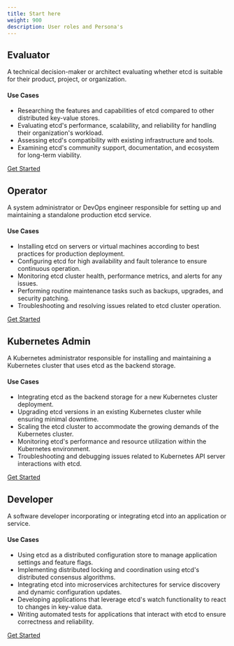 ```yaml
---
title: Start here
weight: 900
description: User roles and Persona's
---
```


## Evaluator 
A technical decision-maker or architect evaluating whether etcd is suitable for their product, project, or organization. 
#### Use Cases
-  Researching the features and capabilities of etcd compared to other distributed key-value stores.
- Evaluating etcd's performance, scalability, and reliability for handling their organization's workload.
- Assessing etcd's compatibility with existing infrastructure and tools.
- Examining etcd's community support, documentation, and ecosystem for long-term viability.

[Get Started](../tutorials)

## Operator
A system administrator or DevOps engineer responsible for setting up and maintaining a standalone production etcd service. 
#### Use Cases
- Installing etcd on servers or virtual machines according to best practices for production deployment.
- Configuring etcd for high availability and fault tolerance to ensure continuous operation.
- Monitoring etcd cluster health, performance metrics, and alerts for any issues.
- Performing routine maintenance tasks such as backups, upgrades, and security patching.
- Troubleshooting and resolving issues related to etcd cluster operation.

[Get Started](../tutorials)

## Kubernetes Admin 
A Kubernetes administrator responsible for installing and maintaining a Kubernetes cluster that uses etcd as the backend storage.
#### Use Cases
- Integrating etcd as the backend storage for a new Kubernetes cluster deployment.
- Upgrading etcd versions in an existing Kubernetes cluster while ensuring minimal downtime.
- Scaling the etcd cluster to accommodate the growing demands of the Kubernetes cluster.
- Monitoring etcd's performance and resource utilization within the Kubernetes environment.
- Troubleshooting and debugging issues related to Kubernetes API server interactions with etcd.

[Get Started](../tutorials)

## Developer
A software developer incorporating or integrating etcd into an application or service.
#### Use Cases
- Using etcd as a distributed configuration store to manage application settings and feature flags.
- Implementing distributed locking and coordination using etcd's distributed consensus algorithms.
- Integrating etcd into microservices architectures for service discovery and dynamic configuration updates.
- Developing applications that leverage etcd's watch functionality to react to changes in key-value data.
- Writing automated tests for applications that interact with etcd to ensure correctness and reliability.

[Get Started](../tutorials)